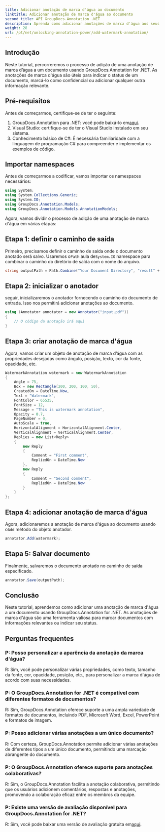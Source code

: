 ```yaml
---
title: Adicionar anotação de marca d'água ao documento
linktitle: Adicionar anotação de marca d'água ao documento
second_title: API GroupDocs.Annotation .NET
description: Aprenda como adicionar anotações de marca d'água aos seus documentos sem esforço usando GroupDocs.Annotation for .NET. Melhore a clareza e a segurança dos documentos.
weight: 28
url: /pt/net/unlocking-annotation-power/add-watermark-annotation/
---
```

## Introdução
Neste tutorial, percorreremos o processo de adição de uma anotação de marca d’água a um documento usando GroupDocs.Annotation for .NET. As anotações de marca d'água são úteis para indicar o status de um documento, marcá-lo como confidencial ou adicionar qualquer outra informação relevante.

## Pré-requisitos

Antes de começarmos, certifique-se de ter o seguinte:

1.  GroupDocs.Annotation para .NET: você pode baixá-lo em[aqui](https://releases.groupdocs.com/annotation/net/).
2. Visual Studio: certifique-se de ter o Visual Studio instalado em seu sistema.
3. Conhecimento básico de C#: É necessária familiaridade com a linguagem de programação C# para compreender e implementar os exemplos de código.

## Importar namespaces

Antes de começarmos a codificar, vamos importar os namespaces necessários:

```csharp
using System;
using System.Collections.Generic;
using System.IO;
using GroupDocs.Annotation.Models;
using GroupDocs.Annotation.Models.AnnotationModels;
```

Agora, vamos dividir o processo de adição de uma anotação de marca d'água em várias etapas:

## Etapa 1: definir o caminho de saída

 Primeiro, precisamos definir o caminho de saída onde o documento anotado será salvo. Usaremos o`Path` aula de`System.IO` namespace para combinar o caminho do diretório de saída com o nome do arquivo.

```csharp
string outputPath = Path.Combine("Your Document Directory", "result" + Path.GetExtension("input.pdf"));
```

## Etapa 2: inicializar o anotador

seguir, inicializaremos o anotador fornecendo o caminho do documento de entrada. Isso nos permitirá adicionar anotações ao documento.

```csharp
using (Annotator annotator = new Annotator("input.pdf"))
{
    // O código da anotação irá aqui
}
```

## Etapa 3: criar anotação de marca d'água

Agora, vamos criar um objeto de anotação de marca d’água com as propriedades desejadas como ângulo, posição, texto, cor da fonte, opacidade, etc.

```csharp
WatermarkAnnotation watermark = new WatermarkAnnotation
{
    Angle = 75,
    Box = new Rectangle(200, 200, 100, 50),
    CreatedOn = DateTime.Now,
    Text = "Watermark",
    FontColor = 65535,
    FontSize = 12,
    Message = "This is watermark annotation",
    Opacity = 0.7,
    PageNumber = 0,
    AutoScale = true,
    HorizontalAlignment = HorizontalAlignment.Center,
    VerticalAlignment = VerticalAlignment.Center,
    Replies = new List<Reply>
    {
        new Reply
        {
            Comment = "First comment",
            RepliedOn = DateTime.Now
        },
        new Reply
        {
            Comment = "Second comment",
            RepliedOn = DateTime.Now
        }
    }
};
```

## Etapa 4: adicionar anotação de marca d'água

 Agora, adicionaremos a anotação de marca d'água ao documento usando o`Add` método do objeto anotador.

```csharp
annotator.Add(watermark);
```

## Etapa 5: Salvar documento

Finalmente, salvaremos o documento anotado no caminho de saída especificado.

```csharp
annotator.Save(outputPath);
```

## Conclusão

Neste tutorial, aprendemos como adicionar uma anotação de marca d'água a um documento usando GroupDocs.Annotation for .NET. As anotações de marca d'água são uma ferramenta valiosa para marcar documentos com informações relevantes ou indicar seu status.

## Perguntas frequentes

### P: Posso personalizar a aparência da anotação da marca d'água?

R: Sim, você pode personalizar várias propriedades, como texto, tamanho da fonte, cor, opacidade, posição, etc., para personalizar a marca d'água de acordo com suas necessidades.

### P: O GroupDocs.Annotation for .NET é compatível com diferentes formatos de documentos?

R: Sim, GroupDocs.Annotation oferece suporte a uma ampla variedade de formatos de documentos, incluindo PDF, Microsoft Word, Excel, PowerPoint e formatos de imagem.

### P: Posso adicionar várias anotações a um único documento?

R: Com certeza, GroupDocs.Annotation permite adicionar várias anotações de diferentes tipos a um único documento, permitindo uma marcação abrangente do documento.

### P: O GroupDocs.Annotation oferece suporte para anotações colaborativas?

R: Sim, o GroupDocs.Annotation facilita a anotação colaborativa, permitindo que os usuários adicionem comentários, respostas e anotações, promovendo a colaboração eficaz entre os membros da equipe.

### P: Existe uma versão de avaliação disponível para GroupDocs.Annotation for .NET?

 R: Sim, você pode baixar uma versão de avaliação gratuita em[aqui](https://releases.groupdocs.com/).